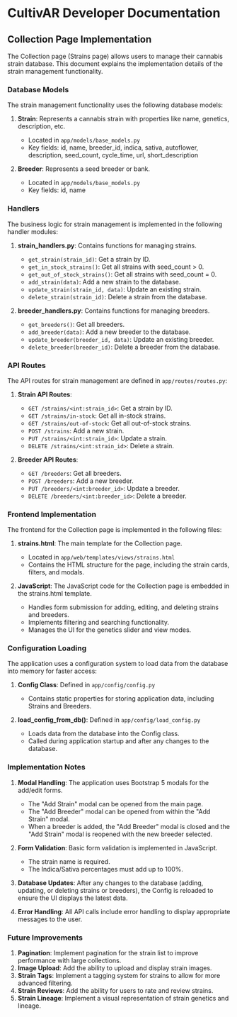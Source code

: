# CultivAR Developer Documentation

## Collection Page Implementation

The Collection page (Strains page) allows users to manage their cannabis strain database. This document explains the implementation details of the strain management functionality.

### Database Models

The strain management functionality uses the following database models:

1. **Strain**: Represents a cannabis strain with properties like name, genetics, description, etc.
   - Located in `app/models/base_models.py`
   - Key fields: id, name, breeder_id, indica, sativa, autoflower, description, seed_count, cycle_time, url, short_description

2. **Breeder**: Represents a seed breeder or bank.
   - Located in `app/models/base_models.py`
   - Key fields: id, name

### Handlers

The business logic for strain management is implemented in the following handler modules:

1. **strain_handlers.py**: Contains functions for managing strains.
   - `get_strain(strain_id)`: Get a strain by ID.
   - `get_in_stock_strains()`: Get all strains with seed_count > 0.
   - `get_out_of_stock_strains()`: Get all strains with seed_count = 0.
   - `add_strain(data)`: Add a new strain to the database.
   - `update_strain(strain_id, data)`: Update an existing strain.
   - `delete_strain(strain_id)`: Delete a strain from the database.

2. **breeder_handlers.py**: Contains functions for managing breeders.
   - `get_breeders()`: Get all breeders.
   - `add_breeder(data)`: Add a new breeder to the database.
   - `update_breeder(breeder_id, data)`: Update an existing breeder.
   - `delete_breeder(breeder_id)`: Delete a breeder from the database.

### API Routes

The API routes for strain management are defined in `app/routes/routes.py`:

1. **Strain API Routes**:
   - `GET /strains/<int:strain_id>`: Get a strain by ID.
   - `GET /strains/in-stock`: Get all in-stock strains.
   - `GET /strains/out-of-stock`: Get all out-of-stock strains.
   - `POST /strains`: Add a new strain.
   - `PUT /strains/<int:strain_id>`: Update a strain.
   - `DELETE /strains/<int:strain_id>`: Delete a strain.

2. **Breeder API Routes**:
   - `GET /breeders`: Get all breeders.
   - `POST /breeders`: Add a new breeder.
   - `PUT /breeders/<int:breeder_id>`: Update a breeder.
   - `DELETE /breeders/<int:breeder_id>`: Delete a breeder.

### Frontend Implementation

The frontend for the Collection page is implemented in the following files:

1. **strains.html**: The main template for the Collection page.
   - Located in `app/web/templates/views/strains.html`
   - Contains the HTML structure for the page, including the strain cards, filters, and modals.

2. **JavaScript**: The JavaScript code for the Collection page is embedded in the strains.html template.
   - Handles form submission for adding, editing, and deleting strains and breeders.
   - Implements filtering and searching functionality.
   - Manages the UI for the genetics slider and view modes.

### Configuration Loading

The application uses a configuration system to load data from the database into memory for faster access:

1. **Config Class**: Defined in `app/config/config.py`
   - Contains static properties for storing application data, including Strains and Breeders.

2. **load_config_from_db()**: Defined in `app/config/load_config.py`
   - Loads data from the database into the Config class.
   - Called during application startup and after any changes to the database.

### Implementation Notes

1. **Modal Handling**: The application uses Bootstrap 5 modals for the add/edit forms.
   - The "Add Strain" modal can be opened from the main page.
   - The "Add Breeder" modal can be opened from within the "Add Strain" modal.
   - When a breeder is added, the "Add Breeder" modal is closed and the "Add Strain" modal is reopened with the new breeder selected.

2. **Form Validation**: Basic form validation is implemented in JavaScript.
   - The strain name is required.
   - The Indica/Sativa percentages must add up to 100%.

3. **Database Updates**: After any changes to the database (adding, updating, or deleting strains or breeders), the Config is reloaded to ensure the UI displays the latest data.

4. **Error Handling**: All API calls include error handling to display appropriate messages to the user.

### Future Improvements

1. **Pagination**: Implement pagination for the strain list to improve performance with large collections.
2. **Image Upload**: Add the ability to upload and display strain images.
3. **Strain Tags**: Implement a tagging system for strains to allow for more advanced filtering.
4. **Strain Reviews**: Add the ability for users to rate and review strains.
5. **Strain Lineage**: Implement a visual representation of strain genetics and lineage.
